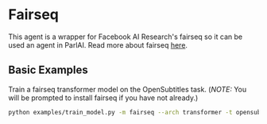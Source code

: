 # Fairseq

This agent is a wrapper for Facebook AI Research's fairseq so it can be used an agent in ParlAI. Read more about fairseq [here](https://github.com/facebookresearch/fairseq).


## Basic Examples

Train a fairseq transformer model on the OpenSubtitles task. (*NOTE:* You will be prompted to install fairseq if you have not already.)
```bash
python examples/train_model.py -m fairseq --arch transformer -t opensubtitles -mf /tmp/fairseq_opensubtitles.mdl
```
